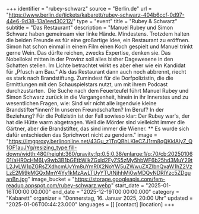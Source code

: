 +++
identifier = "rubey-schwarz"
source = "Berlin.de"
url = "https://www.berlin.de/tickets/kabarett/rubey-schwarz-404b6ccf-0d97-44e6-9d38-13a1eed30212/"
type = "event"
title = "Rubey & Schwarz"
subtitle = "Das Restaurant"
description = "Manuel Rubey und Simon Schwarz haben gemeinsam vier linke Hände. Mindestens. Trotzdem halten die beiden Freunde es für eine großartige Idee, ein Restaurant zu eröffnen. Simon hat schon einmal in einem Film einen Koch gespielt und Manuel trinkt gerne Wein. Das dürfte reichen, zwecks Expertise, denken sie. Das Nobellokal mitten in der Provinz soll alles bisher Dagewesene in den Schatten stellen. Im Lichte betrachtet wirkt es aber eher wie ein Kandidat für „Pfusch am Bau.“ Als das Restaurant dann auch noch abbrennt, riecht es stark nach Brandstiftung. Zumindest für die Dorfpolizistin, die die Ermittlungen mit den Schauspielstars nutzt, um mit ihrem Podcast durchzustarten.  Die Suche nach dem Feuerteufel führt Manuel Rubey und Simon Schwarz zurück in die Vergangenheit, hinein in ihr Innerstes und zu wesentlichen Fragen, wie: Sind wir nicht alle irgendwie kleine Brandstifter*innen? In unseren Freundschaften? Im Beruf? In der Beziehung? Für die Polizistin ist der Fall sowieso klar: Der Rubey war's, der hat die Hütte warm abgetragen. Weil die Mörder sind vielleicht immer die Gärtner, aber die Brandstifter, das sind immer die Wiener. ** Es wurde sich dafür entschieden das Sprichwort nicht zu gendern."
image = "https://imgproxy.berlinonline.net/43Gu_z1TqQBhLKIeCZJ1rm8qQKkIAlyZ_Q1OF1auJYg/resizing_type:fill-down/width:480/height:360/gravity:fp:0.5:0.38/enlarge:1/q:70/cb:2025010601/aHR0cHM6Ly9wb3B1bGEtbWlkZGxld2FyZS5zMy5hbWF6b25hd3MuY29tL2JvLW1pZGRsZXdhcmUvYm8uYmRlX2NoYW5uZWwuZXZlbnQvaW1hZ2VzLzE2Mi9kMGQxMmY4Yy1kMzAwLTUyYTUtNjhhMi0wMDQyNDRlYzc5ZDguanBn.jpg"
image_bucket = "https://storage.googleapis.com/fem-readup.appspot.com/rubey-schwarz.webp"
start_date = "2025-01-16T00:00:00.000"
end_date = "2025-12-19T00:00:00.000"
category = "Kabarett"
organizer = "Donnerstag, 16. Januar 2025, 20:00 Uhr"
updated = "2025-01-06T00:44:23.000"
languages = []
[contact]
[location]
+++